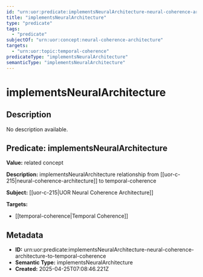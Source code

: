 ```yaml
---
id: "urn:uor:predicate:implementsNeuralArchitecture-neural-coherence-architecture-to-temporal-coherence"
title: "implementsNeuralArchitecture"
type: "predicate"
tags:
  - "predicate"
subjectOf: "urn:uor:concept:neural-coherence-architecture"
targets:
  - "urn:uor:topic:temporal-coherence"
predicateType: "implementsNeuralArchitecture"
semanticType: "implementsNeuralArchitecture"
---
```


# implementsNeuralArchitecture

## Description

No description available.

## Predicate: implementsNeuralArchitecture

**Value:** related concept

**Description:** implementsNeuralArchitecture relationship from [[uor-c-215|neural-coherence-architecture]] to temporal-coherence

**Subject:** [[uor-c-215|UOR Neural Coherence Architecture]]

**Targets:**

- [[temporal-coherence|Temporal Coherence]]

## Metadata

- **ID:** urn:uor:predicate:implementsNeuralArchitecture-neural-coherence-architecture-to-temporal-coherence
- **Semantic Type:** implementsNeuralArchitecture
- **Created:** 2025-04-25T07:08:46.221Z
